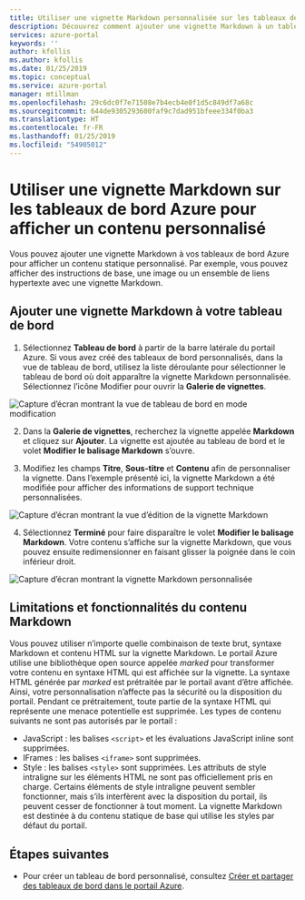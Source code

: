 ```yaml
---
title: Utiliser une vignette Markdown personnalisée sur les tableaux de bord Azure
description: Découvrez comment ajouter une vignette Markdown à un tableau de bord Azure pour afficher un contenu statique
services: azure-portal
keywords: ''
author: kfollis
ms.author: kfollis
ms.date: 01/25/2019
ms.topic: conceptual
ms.service: azure-portal
manager: mtillman
ms.openlocfilehash: 29c6dc0f7e71508e7b4ecb4e0f1d5c849df7a68c
ms.sourcegitcommit: 644de9305293600faf9c7dad951bfeee334f0ba3
ms.translationtype: HT
ms.contentlocale: fr-FR
ms.lasthandoff: 01/25/2019
ms.locfileid: "54905012"
---
```

# <a name="use-a-markdown-tile-on-azure-dashboards-to-show-custom-content"></a>Utiliser une vignette Markdown sur les tableaux de bord Azure pour afficher un contenu personnalisé

Vous pouvez ajouter une vignette Markdown à vos tableaux de bord Azure pour afficher un contenu statique personnalisé. Par exemple, vous pouvez afficher des instructions de base, une image ou un ensemble de liens hypertexte avec une vignette Markdown.

## <a name="add-a-markdown-tile-to-your-dashboard"></a>Ajouter une vignette Markdown à votre tableau de bord

1. Sélectionnez **Tableau de bord** à partir de la barre latérale du portail Azure. Si vous avez créé des tableaux de bord personnalisés, dans la vue de tableau de bord, utilisez la liste déroulante pour sélectionner le tableau de bord où doit apparaître la vignette Markdown personnalisée. Sélectionnez l’icône Modifier pour ouvrir la **Galerie de vignettes**.

  ![Capture d’écran montrant la vue de tableau de bord en mode modification](./media/azure-portal-markdown-tile/azure-portal-dashboard-edit.png)

2. Dans la **Galerie de vignettes**, recherchez la vignette appelée **Markdown** et cliquez sur **Ajouter**. La vignette est ajoutée au tableau de bord et le volet **Modifier le balisage Markdown** s’ouvre.

1. Modifiez les champs **Titre**, **Sous-titre** et **Contenu** afin de personnaliser la vignette. Dans l’exemple présenté ici, la vignette Markdown a été modifiée pour afficher des informations de support technique personnalisées.

  ![Capture d’écran montrant la vue d’édition de la vignette Markdown](./media/azure-portal-markdown-tile/azure-portal-edit-markdown-tile.png)

4. Sélectionnez **Terminé** pour faire disparaître le volet **Modifier le balisage Markdown**. Votre contenu s’affiche sur la vignette Markdown, que vous pouvez ensuite redimensionner en faisant glisser la poignée dans le coin inférieur droit.

  ![Capture d’écran montrant la vignette Markdown personnalisée](./media/azure-portal-markdown-tile/azure-portal-custom-markdown-tile.png)

## <a name="markdown-content-capabilities-and-limitations"></a>Limitations et fonctionnalités du contenu Markdown

Vous pouvez utiliser n’importe quelle combinaison de texte brut, syntaxe Markdown et contenu HTML sur la vignette Markdown. Le portail Azure utilise une bibliothèque open source appelée _marked_ pour transformer votre contenu en syntaxe HTML qui est affichée sur la vignette. La syntaxe HTML générée par _marked_ est prétraitée par le portail avant d’être affichée. Ainsi, votre personnalisation n’affecte pas la sécurité ou la disposition du portail. Pendant ce prétraitement, toute partie de la syntaxe HTML qui représente une menace potentielle est supprimée. Les types de contenu suivants ne sont pas autorisés par le portail :

* JavaScript : les balises `<script>` et les évaluations JavaScript inline sont supprimées.
* IFrames : les balises `<iframe>` sont supprimées.
* Style : les balises `<style>` sont supprimées. Les attributs de style intraligne sur les éléments HTML ne sont pas officiellement pris en charge. Certains éléments de style intraligne peuvent sembler fonctionner, mais s’ils interfèrent avec la disposition du portail, ils peuvent cesser de fonctionner à tout moment. La vignette Markdown est destinée à du contenu statique de base qui utilise les styles par défaut du portail.

## <a name="next-steps"></a>Étapes suivantes

* Pour créer un tableau de bord personnalisé, consultez [Créer et partager des tableaux de bord dans le portail Azure](../azure-portal/azure-portal-dashboards.md).
